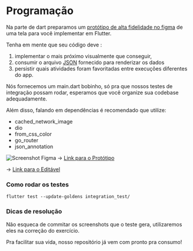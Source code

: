 # Programação
Na parte de dart preparamos um [protótipo de alta fidelidade no figma]() de uma tela para você implementar em Flutter.

Tenha em mente que seu código deve :
1. implementar o mais próximo visualmente que conseguir,
2. consumir o arquivo [JSON]() fornecido para renderizar os dados
3. persistir quais atividades foram favoritadas entre execuções diferentes do app.

Nós fornecemos um main.dart bobinho, só pra que nossos testes de integração possam rodar, esperamos que você organize sua codebase adequadamente.

Além disso, falando em dependências é recomendado que utilize:
- cached_network_image
- dio
- from_css_color
- go_router
- json_annotation


![Screenshot Figma]()
-> [Link para o Protótipo]()

-> [Link para o Editável]()


### Como rodar os testes

```
flutter test --update-goldens integration_test/
```

### Dicas de resolução

Não esqueca de commitar os screenshots que o teste gera, utilizaremos eles na correção do exercício.

Pra facilitar sua vida, nosso repositório já vem com pronto pra consumo!
